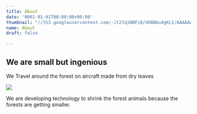 ```yaml
---
title: About
date: '0001-01-01T00:00:00+00:00'
thumbnail: "//lh3.googleusercontent.com/-it27q1N0Pi8/VKBB6u4gKLI/AAAAAAAAJVw/pBxtmS9HAB0cUfgplnxaWgJOcsgi5N6ogCCo/s400-c-Ic42/3c5b1150-c5c6-4ea1-9225-a4d3061725d5"
name: About
draft: false

---
```

## We are small but ingenious

We Travel around the forest on aircraft made from dry leaves

![](//lh3.googleusercontent.com/-it27q1N0Pi8/VKBB6u4gKLI/AAAAAAAAJVw/pBxtmS9HAB0cUfgplnxaWgJOcsgi5N6ogCCo/s800-Ic42/3c5b1150-c5c6-4ea1-9225-a4d3061725d5)

We are developing technology to shrink the forest animals because the forests are getting smaller. 
